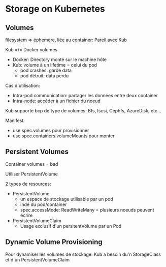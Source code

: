# Storage on Kubernetes

## Volumes

filesystem => éphemère, liée au container: Pareil avec Kub

Kub =/= Docker volumes

- Docker: Directory monté sur le machine hôte
- Kub: volume à un lifetime = celui du pod
  - pod crashes: garde data
  - pod détruit: data perdu

Cas d'utilisation:

- Intra-pod communication: partager les données entre deux container
- Intra-node: accéder à un fichier du noeud

Kub supporte bcp de type de volumes: Bfs, Iscsi, Cephfs, AzureDisk, etc...

Manifest: 

- use spec.volumes pour provisionner
- use spec.containers.volumeMounts pour monter

## Persistent Volumes

Container volumes = bad

Utiliser PersistentVolume

2 types de resources:

- PersistentVolume
  - un espace de stockage utilisable par un pod
  - indé du pod/container
  - spec.accessMode: ReadWriteMany = plusieurs noeuds peuvent écrire
- PersistentVolumeClaim
  - Usage exclusif d'un persitentVolume par un Pod

## Dynamic Volume Provisioning

Pour dynamiser les volumes de stockage: Kub a besoin du'n StorageClass et d'un PersistentVolumeClaim

